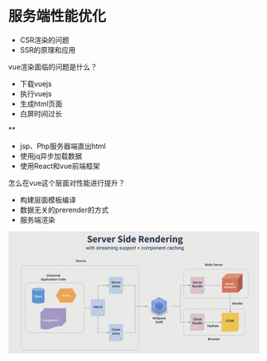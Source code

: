 # 服务端性能优化

- CSR渲染的问题
- SSR的原理和应用


vue渲染面临的问题是什么？

- 下载vuejs
- 执行vuejs
- 生成html页面
- 白屏时间过长

**
- jsp、Php服务器端直出html
- 使用jq异步加载数据
- 使用React和vue前端框架

怎么在vue这个层面对性能进行提升？
- 构建层面模板编译
- 数据无关的prerender的方式
- 服务端渲染

![08](./img/08.png)

